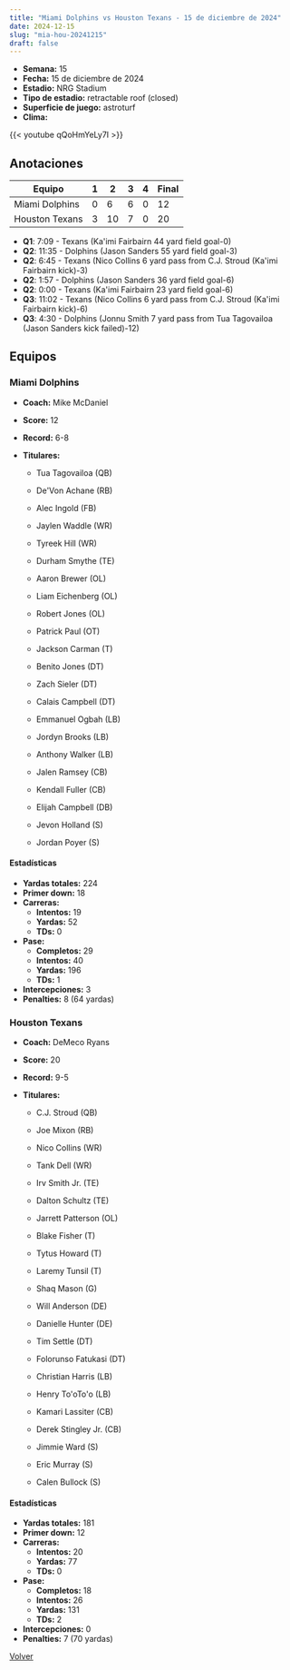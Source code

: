 ```yaml
---
title: "Miami Dolphins vs Houston Texans - 15 de diciembre de 2024"
date: 2024-12-15
slug: "mia-hou-20241215"
draft: false
---
```


- **Semana:** 15
- **Fecha:** 15 de diciembre de 2024
- **Estadio:** NRG Stadium
- **Tipo de estadio:** retractable roof (closed)
- **Superficie de juego:** astroturf
- **Clima:** 


{{< youtube qQoHmYeLy7I >}}


## Anotaciones
| Equipo | 1 | 2 | 3 | 4 | Final |
|--------|---|---|---|---|-------|
| Miami Dolphins  | 0 | 6 | 6 | 0  | 12 |
| Houston Texans  | 3 | 10 | 7 | 0  | 20 |
- **Q1**: 7:09 - Texans (Ka'imi Fairbairn 44 yard field goal-0)
- **Q2**: 11:35 - Dolphins (Jason Sanders 55 yard field goal-3)
- **Q2**: 6:45 - Texans (Nico Collins 6 yard pass from C.J. Stroud (Ka'imi Fairbairn kick)-3)
- **Q2**: 1:57 - Dolphins (Jason Sanders 36 yard field goal-6)
- **Q2**: 0:00 - Texans (Ka'imi Fairbairn 23 yard field goal-6)
- **Q3**: 11:02 - Texans (Nico Collins 6 yard pass from C.J. Stroud (Ka'imi Fairbairn kick)-6)
- **Q3**: 4:30 - Dolphins (Jonnu Smith 7 yard pass from Tua Tagovailoa (Jason Sanders kick failed)-12)


## Equipos


### Miami Dolphins
* **Coach:** Mike McDaniel
* **Score:** 12
* **Record:** 6-8
* **Titulares:** 

  * Tua Tagovailoa (QB) 

  * De'Von Achane (RB) 

  * Alec Ingold (FB) 

  * Jaylen Waddle (WR) 

  * Tyreek Hill (WR) 

  * Durham Smythe (TE) 

  * Aaron Brewer (OL) 

  * Liam Eichenberg (OL) 

  * Robert Jones (OL) 

  * Patrick Paul (OT) 

  * Jackson Carman (T) 

  * Benito Jones (DT) 

  * Zach Sieler (DT) 

  * Calais Campbell (DT) 

  * Emmanuel Ogbah (LB) 

  * Jordyn Brooks (LB) 

  * Anthony Walker (LB) 

  * Jalen Ramsey (CB) 

  * Kendall Fuller (CB) 

  * Elijah Campbell (DB) 

  * Jevon Holland (S) 

  * Jordan Poyer (S) 

#### Estadísticas
* **Yardas totales:** 224
* **Primer down:** 18
* **Carreras:**
  * **Intentos:** 19
  * **Yardas:** 52
  * **TDs:** 0
* **Pase:**
  * **Completos:** 29
  * **Intentos:** 40
  * **Yardas:** 196
  * **TDs:** 1
* **Intercepciones:** 3
* **Penalties:** 8 (64 yardas)

### Houston Texans
* **Coach:** DeMeco Ryans
* **Score:** 20
* **Record:** 9-5
* **Titulares:** 

  * C.J. Stroud (QB) 

  * Joe Mixon (RB) 

  * Nico Collins (WR) 

  * Tank Dell (WR) 

  * Irv Smith Jr. (TE) 

  * Dalton Schultz (TE) 

  * Jarrett Patterson (OL) 

  * Blake Fisher (T) 

  * Tytus Howard (T) 

  * Laremy Tunsil (T) 

  * Shaq Mason (G) 

  * Will Anderson (DE) 

  * Danielle Hunter (DE) 

  * Tim Settle (DT) 

  * Folorunso Fatukasi (DT) 

  * Christian Harris (LB) 

  * Henry To'oTo'o (LB) 

  * Kamari Lassiter (CB) 

  * Derek Stingley Jr. (CB) 

  * Jimmie Ward (S) 

  * Eric Murray (S) 

  * Calen Bullock (S) 

#### Estadísticas
* **Yardas totales:** 181
* **Primer down:** 12
* **Carreras:**
  * **Intentos:** 20
  * **Yardas:** 77
  * **TDs:** 0
* **Pase:**
  * **Completos:** 18
  * **Intentos:** 26
  * **Yardas:** 131
  * **TDs:** 2
* **Intercepciones:** 0
* **Penalties:** 7 (70 yardas)


[Volver](/historia/2024)
